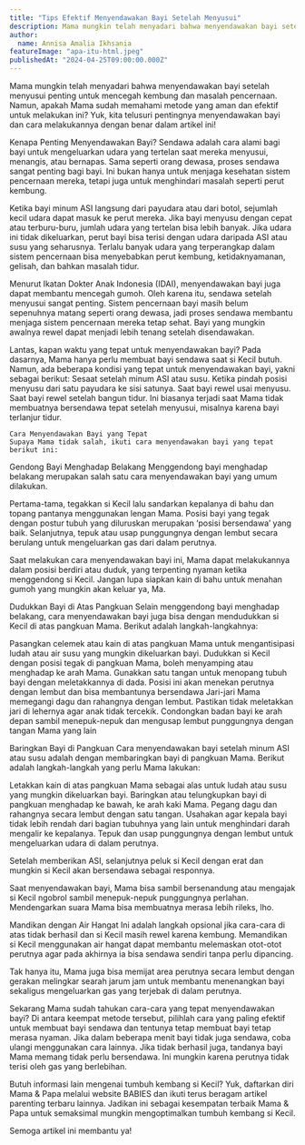 ```yaml
---
title: "Tips Efektif Menyendawakan Bayi Setelah Menyusui"
description: Mama mungkin telah menyadari bahwa menyendawakan bayi setelah menyusui penting untuk mencegah kembung dan masalah pencernaan
author:
  name: Annisa Amalia Ikhsania
featureImage: "apa-itu-html.jpeg"
publishedAt: "2024-04-25T09:00:00.000Z"
---
```


Mama mungkin telah menyadari bahwa menyendawakan bayi setelah menyusui penting untuk mencegah kembung dan masalah pencernaan. Namun, apakah Mama sudah memahami metode yang aman dan efektif untuk melakukan ini? Yuk, kita telusuri pentingnya menyendawakan bayi dan cara melakukannya dengan benar dalam artikel ini!

Kenapa Penting Menyendawakan Bayi?
Sendawa adalah cara alami bagi bayi untuk mengeluarkan udara yang tertelan saat mereka menyusui, menangis, atau bernapas. Sama seperti orang dewasa, proses sendawa sangat penting bagi bayi. Ini bukan hanya untuk menjaga kesehatan sistem pencernaan mereka, tetapi juga untuk menghindari masalah seperti perut kembung.

Ketika bayi minum ASI langsung dari payudara atau dari botol, sejumlah kecil udara dapat masuk ke perut mereka. Jika bayi menyusu dengan cepat atau terburu-buru, jumlah udara yang tertelan bisa lebih banyak. Jika udara ini tidak dikeluarkan, perut bayi bisa terisi dengan udara daripada ASI atau susu yang seharusnya. Terlalu banyak udara yang terperangkap dalam sistem pencernaan bisa menyebabkan perut kembung, ketidaknyamanan, gelisah, dan bahkan masalah tidur.

Menurut Ikatan Dokter Anak Indonesia (IDAI), menyendawakan bayi juga dapat membantu mencegah gumoh. Oleh karena itu, sendawa setelah menyusui sangat penting. Sistem pencernaan bayi masih belum sepenuhnya matang seperti orang dewasa, jadi proses sendawa membantu menjaga sistem pencernaan mereka tetap sehat. Bayi yang mungkin awalnya rewel dapat menjadi lebih tenang setelah disendawakan.

Lantas, kapan waktu yang tepat untuk menyendawakan bayi? Pada dasarnya, Mama hanya perlu membuat bayi sendawa saat si Kecil butuh. Namun, ada beberapa kondisi yang tepat untuk menyendawakan bayi, yakni sebagai berikut:
Sesaat setelah minum ASI atau susu.
Ketika pindah posisi menyusu dari satu payudara ke sisi satunya.
Saat bayi rewel usai menyusu.
Saat bayi rewel setelah bangun tidur. Ini biasanya terjadi saat Mama tidak membuatnya bersendawa tepat setelah menyusui, misalnya karena bayi terlanjur tidur.

    Cara Menyendawakan Bayi yang Tepat
    Supaya Mama tidak salah, ikuti cara menyendawakan bayi yang tepat berikut ini:

Gendong Bayi Menghadap Belakang
Menggendong bayi menghadap belakang merupakan salah satu cara menyendawakan bayi yang umum dilakukan.

Pertama-tama, tegakkan si Kecil lalu sandarkan kepalanya di bahu dan topang pantanya menggunakan lengan Mama. Posisi bayi yang tegak dengan postur tubuh yang diluruskan merupakan ‘posisi bersendawa’ yang baik. Selanjutnya, tepuk atau usap punggungnya dengan lembut secara berulang untuk mengeluarkan gas dari dalam perutnya.

Saat melakukan cara menyendawakan bayi ini, Mama dapat melakukannya dalam posisi berdiri atau duduk, yang terpenting nyaman ketika menggendong si Kecil. Jangan lupa siapkan kain di bahu untuk menahan gumoh yang mungkin akan keluar ya, Ma.

Dudukkan Bayi di Atas Pangkuan
Selain menggendong bayi menghadap belakang, cara menyendawakan bayi juga bisa dengan mendudukkan si Kecil di atas pangkuan Mama. Berikut adalah langkah-langkahnya:

Pasangkan celemek atau kain di atas pangkuan Mama untuk mengantisipasi ludah atau air susu yang mungkin dikeluarkan bayi.
Dudukkan si Kecil dengan posisi tegak di pangkuan Mama, boleh menyamping atau menghadap ke arah Mama.
Gunakkan satu tangan untuk menopang tubuh bayi dengan meletakkannya di dada. Posisi ini akan menekan perutnya dengan lembut dan bisa membantunya bersendawa
Jari-jari Mama memegangi dagu dan rahangnya dengan lembut. Pastikan tidak meletakkan jari di lehernya agar anak tidak tercekik.
Condongkan badan bayi ke arah depan sambil menepuk-nepuk dan mengusap lembut punggungnya dengan tangan Mama yang lain

Baringkan Bayi di Pangkuan
Cara menyendawakan bayi setelah minum ASI atau susu adalah dengan membaringkan bayi di pangkuan Mama. Berikut adalah langkah-langkah yang perlu Mama lakukan:

Letakkan kain di atas pangkuan Mama sebagai alas untuk ludah atau susu yang mungkin dikeluarkan bayi.
Baringkan atau telungkupkan bayi di pangkuan menghadap ke bawah, ke arah kaki Mama.
Pegang dagu dan rahangnya secara lembut dengan satu tangan.
Usahakan agar kepala bayi tidak lebih rendah dari bagian tubuhnya yang lain untuk menghindari darah mengalir ke kepalanya.
Tepuk dan usap punggungnya dengan lembut untuk mengeluarkan udara di dalam perutnya.

Setelah memberikan ASI, selanjutnya peluk si Kecil dengan erat dan mungkin si Kecil akan bersendawa sebagai responnya.

Saat menyendawakan bayi, Mama bisa sambil bersenandung atau mengajak si Kecil ngobrol sambil menepuk-nepuk punggungnya perlahan. Mendengarkan suara Mama bisa membuatnya merasa lebih rileks, lho.

Mandikan dengan Air Hangat
Ini adalah langkah opsional jika cara-cara di atas tidak berhasil dan si Kecil masih rewel karena kembung. Memandikan si Kecil menggunakan air hangat dapat membantu melemaskan otot-otot perutnya agar pada akhirnya ia bisa sendawa sendiri tanpa perlu dipancing.

Tak hanya itu, Mama juga bisa memijat area perutnya secara lembut dengan gerakan melingkar searah jarum jam untuk membantu menenangkan bayi sekaligus mengeluarkan gas yang terjebak di dalam perutnya.

Sekarang Mama sudah tahukan cara-cara yang tepat menyendawakan bayi? Di antara keempat metode tersebut, pilihlah cara yang paling efektif untuk membuat bayi sendawa dan tentunya tetap membuat bayi tetap merasa nyaman. Jika dalam beberapa menit bayi tidak juga sendawa, coba ulangi menggunakan cara lainnya. Jika tidak berhasil juga, tandanya bayi Mama memang tidak perlu bersendawa. Ini mungkin karena perutnya tidak terisi oleh gas yang berlebihan.

Butuh informasi lain mengenai tumbuh kembang si Kecil? Yuk, daftarkan diri Mama & Papa melalui website BABIES dan ikuti terus beragam artikel parenting terbaru lainnya. Jadikan ini sebagai kesempatan terbaik Mama & Papa untuk semaksimal mungkin mengoptimalkan tumbuh kembang si Kecil.

Semoga artikel ini membantu ya!
